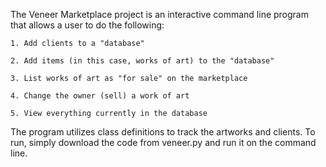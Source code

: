 The Veneer Marketplace project is an interactive command line program that allows a user to do the following:

    1. Add clients to a "database"

    2. Add items (in this case, works of art) to the "database"

    3. List works of art as "for sale" on the marketplace

    4. Change the owner (sell) a work of art

    5. View everything currently in the database


The program utilizes class definitions to track the artworks and clients. To run, simply download the code from veneer.py and run it on the command line.
